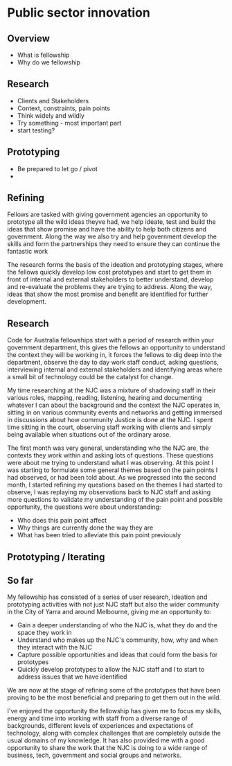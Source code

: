 # Public sector innovation
## Overview
* What is fellowship
* Why do we fellowship

## Research
* Clients and Stakeholders
* Context, constraints, pain points
* Think widely and wildly
* Try something - most important part
* start testing?
## Prototyping
* Be prepared to let go / pivot
*

## Refining




Fellows are tasked with giving government agencies an opportunity to prototype all the wild ideas theyve had, we help ideate, test and build the ideas that show promise and have the ability to help both citizens and government. Along the way we also try and help government develop the skills and form the partnerships they need to ensure they can continue the fantastic work

The research forms the basis of the ideation and prototyping stages, where the fellows quickly develop low cost prototypes and start to get them in front of internal and external stakeholders to better understand, develop and re-evaluate the problems they are trying to address. Along the way, ideas that show the most promise and benefit are identified for further development.

## Research
Code for Australia fellowships start with a period of research within your government department, this gives the fellows an opportunity to understand the context they will be working in, it forces the fellows to dig deep into the department, observe the day to day work staff conduct, asking questions, interviewing internal and external stakeholders and identifying areas where a small bit of technology could be the catalyst for change.

My time researching at the NJC was a mixture of shadowing staff in their various roles, mapping, reading, listening, hearing and documenting whatever I can about the background and the context the NJC operates in, sitting in on various community events and networks and getting immersed in discussions about how community Justice is done at the NJC. I spent time sitting in the court, observing staff working with clients and simply being available when situations out of the ordinary arose.

The first month was very general, understanding who the NJC are, the contexts they work within and asking lots of questions. These questions were about me trying to understand what I was observing. At this point I was starting to formulate some general themes based on the pain points I had observed, or had been told about. As we progressed into the second month, I started refining my questions based on the themes I had started to observe, I was replaying my observations back to NJC staff and asking more questions to validate my understanding of the pain point and possible opportunity, the questions were about understanding:

- Who does this pain point affect
- Why things are currently done the way they are
- What has been tried to alleviate this pain point previously


## Prototyping / Iterating

## So far
My fellowship has consisted of a series of user research, ideation and prototyping activities with not just NJC staff but also the wider community in the City of Yarra and around Melbourne, giving me an opportunity to:

* Gain a deeper understanding of who the NJC is, what they do and the space they work in
* Understand who makes up the NJC's community, how, why and when they interact with the NJC
* Capture possible opportunities and ideas that could form the basis for prototypes
* Quickly develop prototypes to allow the NJC staff and I to start to address issues that we have identified

We are now at the stage of refining some of the prototypes that have been proving to be the most beneficial and preparing to get them out in the wild.

I've enjoyed the opportunity the fellowship has given me to focus my skills, energy and time into working with staff from a diverse range of backgrounds, different levels of experiences and expectations of technology, along with complex challenges that are completely outside the usual domains of my knowledge. It has also provided me with a good opportunity to share the work that the NJC is doing to a wide range of business, tech, government and social groups and networks.
